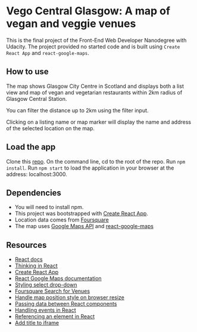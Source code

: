 # Vego Central Glasgow: A map of vegan and veggie venues

This is the final project of the Front-End Web Developer Nanodegree with Udacity. The project provided no started code and is built using `Create React App` and `react-google-maps`.

## How to use

The map shows Glasgow City Centre in Scotland and displays both a list view and map of vegan and vegetarian restaurants within 2km radius of Glasgow Central Station.

You can filter the distance up to 2km using the filter input.

Clicking on a listing name or map marker will display the name and address of the selected location on the map.

## Load the app

Clone this [repo](https://github.com/josephine-mattina/neighbourhood-map).
On the command line, cd to the root of the repo. Run `npm install`. Run `npm start` to load the application in your browser at the address: localhost:3000.

## Dependencies

- You will need to install npm. 
- This project was bootstrapped with [Create React App](https://github.com/facebookincubator/create-react-app). 
- Location data comes from [Foursquare](https://foursquare.com/)
- The map uses [Google Maps API](https://developers.google.com/maps/documentation/) and [react-google-maps](https://tomchentw.github.io/react-google-maps/)

## Resources
- [React docs](https://reactjs.org/docs/getting-started.html)
- [Thinking in React](https://reactjs.org/docs/thinking-in-react.html)
- [Create React App](https://github.com/facebookincubator/create-react-app)
- [React Google Maps documentation](https://tomchentw.github.io/react-google-maps/)
- [Styling select drop-down](https://codepen.io/ericrasch/pen/zjDBx)
- [Foursquare Search for Venues](https://developer.foursquare.com/docs/api/venues/search)
- [Handle map position style on browser resize](https://www.hawatel.com/blog/handle-window-resize-in-react/)
- [Passing data between React components](https://medium.com/@ruthmpardee/passing-data-between-react-components-103ad82ebd17)
- [Handling events in React](https://reactjs.org/docs/handling-events.html)
- [Referencing an element in React](https://stackoverflow.com/questions/44741135/react-equivalent-of-getelementsbytagname?rq=1)
- [Add title to iframe](https://stackoverflow.com/questions/49012240/google-maps-js-iframe-title)
